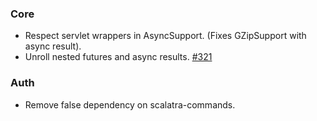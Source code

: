 ### Core
* Respect servlet wrappers in AsyncSupport. (Fixes GZipSupport with async
  result).
* Unroll nested futures and async results. [#321](https://github.com/scalatra/scalatra/issues/321)

### Auth
* Remove false dependency on scalatra-commands.
